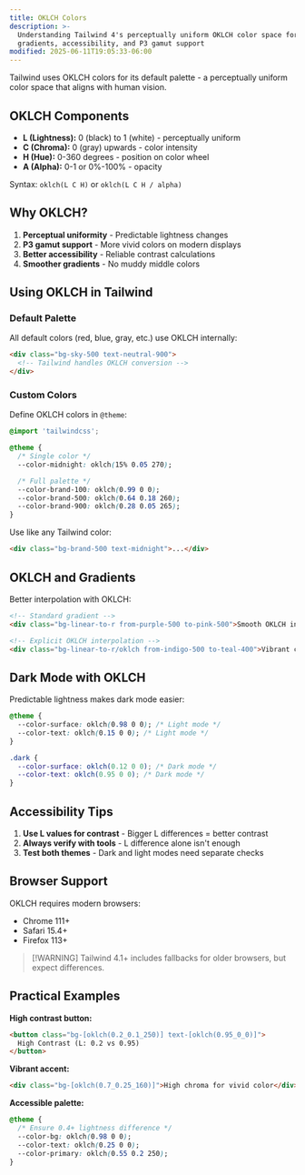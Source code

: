 ```yaml
---
title: OKLCH Colors
description: >-
  Understanding Tailwind 4's perceptually uniform OKLCH color space for better
  gradients, accessibility, and P3 gamut support
modified: 2025-06-11T19:05:33-06:00
---
```


Tailwind uses OKLCH colors for its default palette - a perceptually uniform color space that aligns with human vision.

## OKLCH Components

- **L (Lightness):** 0 (black) to 1 (white) - perceptually uniform
- **C (Chroma):** 0 (gray) upwards - color intensity
- **H (Hue):** 0-360 degrees - position on color wheel
- **A (Alpha):** 0-1 or 0%-100% - opacity

Syntax: `oklch(L C H)` or `oklch(L C H / alpha)`

## Why OKLCH?

1. **Perceptual uniformity** - Predictable lightness changes
2. **P3 gamut support** - More vivid colors on modern displays
3. **Better accessibility** - Reliable contrast calculations
4. **Smoother gradients** - No muddy middle colors

## Using OKLCH in Tailwind

### Default Palette

All default colors (red, blue, gray, etc.) use OKLCH internally:

```html tailwind
<div class="bg-sky-500 text-neutral-900">
  <!-- Tailwind handles OKLCH conversion -->
</div>
```

### Custom Colors

Define OKLCH colors in `@theme`:

```css
@import 'tailwindcss';

@theme {
  /* Single color */
  --color-midnight: oklch(15% 0.05 270);

  /* Full palette */
  --color-brand-100: oklch(0.99 0 0);
  --color-brand-500: oklch(0.64 0.18 260);
  --color-brand-900: oklch(0.28 0.05 265);
}
```

Use like any Tailwind color:

```html tailwind
<div class="bg-brand-500 text-midnight">...</div>
```

## OKLCH and Gradients

Better interpolation with OKLCH:

```html tailwind
<!-- Standard gradient -->
<div class="bg-linear-to-r from-purple-500 to-pink-500">Smooth OKLCH interpolation</div>

<!-- Explicit OKLCH interpolation -->
<div class="bg-linear-to-r/oklch from-indigo-500 to-teal-400">Vibrant color transitions</div>
```

## Dark Mode with OKLCH

Predictable lightness makes dark mode easier:

```css
@theme {
  --color-surface: oklch(0.98 0 0); /* Light mode */
  --color-text: oklch(0.15 0 0); /* Light mode */
}

.dark {
  --color-surface: oklch(0.12 0 0); /* Dark mode */
  --color-text: oklch(0.95 0 0); /* Dark mode */
}
```

## Accessibility Tips

1. **Use L values for contrast** - Bigger L differences = better contrast
2. **Always verify with tools** - L difference alone isn't enough
3. **Test both themes** - Dark and light modes need separate checks

## Browser Support

OKLCH requires modern browsers:

- Chrome 111+
- Safari 15.4+
- Firefox 113+

> [!WARNING] Tailwind 4.1+ includes fallbacks for older browsers, but expect differences.

## Practical Examples

**High contrast button:**

```html tailwind
<button class="bg-[oklch(0.2_0.1_250)] text-[oklch(0.95_0_0)]">
  High Contrast (L: 0.2 vs 0.95)
</button>
```

**Vibrant accent:**

```html tailwind
<div class="bg-[oklch(0.7_0.25_160)]">High chroma for vivid color</div>
```

**Accessible palette:**

```css
@theme {
  /* Ensure 0.4+ lightness difference */
  --color-bg: oklch(0.98 0 0);
  --color-text: oklch(0.25 0 0);
  --color-primary: oklch(0.55 0.2 250);
}
```
